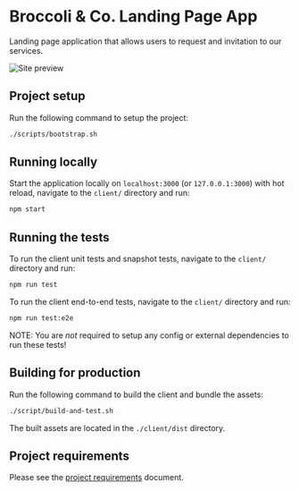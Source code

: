 # Broccoli & Co. Landing Page App

Landing page application that allows users to request and invitation to our services.

![Site preview](./docs/site-preview.png)

## Project setup

Run the following command to setup the project:

```sh
./scripts/bootstrap.sh
```

## Running locally

Start the application locally on `localhost:3000` (or `127.0.0.1:3000`) with hot reload, navigate to the `client/` directory and run:

```sh
npm start
```

## Running the tests

To run the client unit tests and snapshot tests, navigate to the `client/` directory and run:

```sh
npm run test
```

To run the client end-to-end tests, navigate to the `client/` directory and run:

```sh
npm run test:e2e
```

NOTE: You are _not_ required to setup any config or external dependencies to run these tests!

## Building for production

Run the following command to build the client and bundle the assets:

```sh
./script/build-and-test.sh
```

The built assets are located in the `./client/dist` directory.

## Project requirements

Please see the [project requirements](./docs/requirements.pdf) document.
